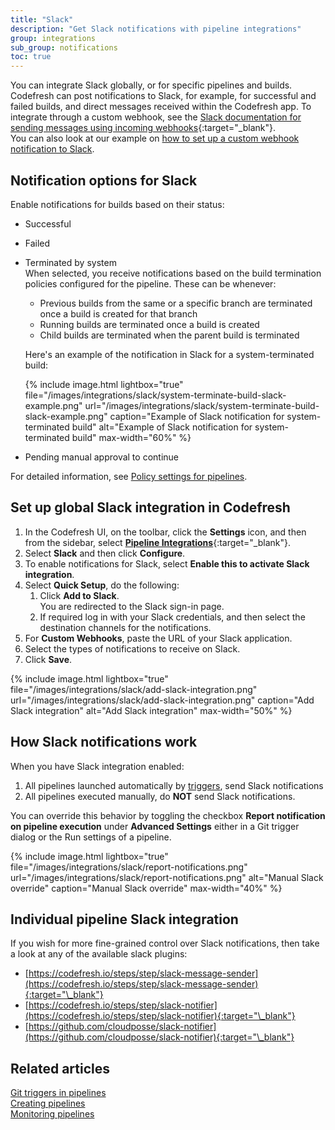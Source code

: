 ```yaml
---
title: "Slack"
description: "Get Slack notifications with pipeline integrations"
group: integrations
sub_group: notifications
toc: true
---
```


You can integrate Slack globally, or for specific pipelines and builds. Codefresh can post notifications to Slack, for example, for successful and failed builds, and direct messages received within the Codefresh app.
To integrate through a custom webhook, see the [Slack documentation for sending messages using incoming webhooks](https://api.slack.com/messaging/webhooks){:target="\_blank"}.  
You can also look at our example on [how to set up a custom webhook notification to Slack]({{site.baseurl}}/docs/example-catalog/ci-examples/sending-the-notification-to-slack/#custom-webhook-to-slack).


## Notification options for Slack 

Enable notifications for builds based on their status:  
* Successful
* Failed
* Terminated by system  
  When selected, you receive notifications based on the build termination policies configured for the pipeline. These can be whenever:   
    * Previous builds from the same or a specific branch are terminated once a build is created for that branch
    * Running builds are terminated once a build is created
    * Child builds are terminated when the parent build is terminated

    Here's an example of the notification in Slack for a system-terminated build:
    
    {% include image.html 
    lightbox="true" 
    file="/images/integrations/slack/system-terminate-build-slack-example.png" 
    url="/images/integrations/slack/system-terminate-build-slack-example.png" 
    caption="Example of Slack notification for system-terminated build"
    alt="Example of Slack notification for system-terminated build" 
    max-width="60%" 
%}

    
* Pending manual approval to continue

For detailed information, see [Policy settings for pipelines]({{site.baseurl}}/docs/pipelines/pipelines/#policies).




## Set up global Slack integration in Codefresh

1. In the Codefresh UI, on the toolbar, click the **Settings** icon, and then from the sidebar, select [**Pipeline Integrations**](https://g.codefresh.io/account-admin/account-conf/integration){:target="\_blank"}. 
1. Select **Slack** and then click **Configure**.
1. To enable notifications for Slack, select **Enable this to activate Slack integration**.
1. Select **Quick Setup**, do the following:
      1. Click **Add to Slack**.<br> You are redirected to the Slack sign-in page.
      1. If required log in with your Slack credentials, and then select the destination channels for the notifications.
1. For **Custom Webhooks**, paste the URL of your Slack application. 
1. Select the types of notifications to receive on Slack.
1. Click **Save**.

{% include image.html 
lightbox="true" 
file="/images/integrations/slack/add-slack-integration.png" 
url="/images/integrations/slack/add-slack-integration.png" 
caption="Add Slack integration"
alt="Add Slack integration" 
max-width="50%" 
%}



## How Slack notifications work

When you have Slack integration enabled:

1. All pipelines launched automatically by [triggers]({{site.baseurl}}/docs/pipelines/triggers/), send Slack notifications
1. All pipelines executed manually, do **NOT** send Slack notifications.

You can override this behavior by toggling the checkbox **Report notification on pipeline execution** under **Advanced Settings**
either in a Git trigger dialog or the Run settings of a pipeline.

{% include image.html 
lightbox="true" 
file="/images/integrations/slack/report-notifications.png" 
url="/images/integrations/slack/report-notifications.png" 
alt="Manual Slack override" 
caption="Manual Slack override" 
max-width="40%" 
%}

## Individual pipeline Slack integration

If you wish for more fine-grained control over Slack notifications, then take a look at any of the available slack plugins:

* [https://codefresh.io/steps/step/slack-message-sender](https://codefresh.io/steps/step/slack-message-sender){:target="\_blank"}
* [https://codefresh.io/steps/step/slack-notifier](https://codefresh.io/steps/step/slack-notifier){:target="\_blank"}
* [https://github.com/cloudposse/slack-notifier](https://github.com/cloudposse/slack-notifier){:target="\_blank"}


## Related articles
[Git triggers in pipelines]({{site.baseurl}}/docs/pipelines/triggers/git-triggers/)  
[Creating pipelines]({{site.baseurl}}/docs/pipelines/pipelines/)  
[Monitoring pipelines]({{site.baseurl}}/docs/pipelines/monitoring-pipelines/)  
